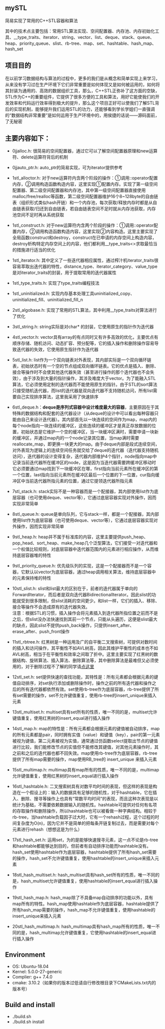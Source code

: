 ## mySTL

简易实现了常用的C++STL容器和算法  
  
其中的技术点主要包括：常用STL算法实现、空间配置器、内存池、内存初始化工具、__type_traits、iterator、string、vector、list、deque、stack、queue、heap、priority_queue、slist、rb-tree、map、set、hashtable、hash_map、hash_set  
  
  
## 项目目的
在以前学习数据结构与算法的过程中，更多的我们是从概念和简单实现上来学习，从来没有学习过在生产环境下它们非常重要是如何体现又是如何被运用的，如何将其封装为通用的、高效的数据组织工具，那么，C++STL正弥补了这方面的空缺，STL作为C++的重要组件，它提供了很多方便的工具和算法，用好它能使我们的开发效率和代码运行效率得到极大的提升，那么这个项目正好可以使我们了解STL背后的实现机制，能够提升我们运用STL的功力，还能够看到学长学姐们一直强调的“数据结构非常重要”是如何运用于生产环境中的，用侯捷的话说——源码面前，了无秘密  
  
## 主要内容如下：  
- 0jjalloc.h: 很简易的空间配置器，通过它可以了解空间配置器原理和new运算符、delete运算符背后的机制  
  
- 0jjauto_ptr.h: auto_ptr的简易实现，可为iterator提供参考  
  
- 1stl_alloctor.h: 对于new运算符内含两个阶段的操作：①调用::operator配置内存，②调用构造函数构造内容，这里实现①配置内存。实现了第一级空间配置器、第二级空间配置器和内存池，其中第一级空间配置器直接使用malloc/free/realloc等函数，第二级空间配置器维护16个8~128byte的自由链表（组织形式类似hash开链）和一个内存池，每次获取/释放内存时都是从自由链表获取/归还到自由链表，若自由链表空间不足时就从内存池获取，内存池空间不足时再从系统获取  
  
- 1stl_construct.h: 对于new运算符内含两个阶段的操作：①调用::operator配置内存，②调用构造函数构造内容，这里实现②内容构造。这里主要实现了全局函数construct和destroy，construct在已申请的内存空间上构造内容，destroy析构特定内存空间上的内容，他们都利用__type_traits<>求取最恰当的措施进行适当的优化  
  
- 1stl_iterator.h: 其中定义了一些迭代器相应属性，通过榨汁机iterator_traits很容易萃取出迭代器的特性，distance_type、iterator_category、value_type是对iterator_traits的封装，用于提取常用的迭代器属性  
  
- 1stl_type_traits.h: 实现了type_traits编程技法  
  
- 1stl_uninitialized.h: 实现内存基本处理工具uninitialized_copy、uninitialized_fill、uninitialized_fill_n  
  
- 2stl_algobase.h: 实现了常用的STL算法，其中利用__type_traits对算法进行了优化  
  
- 3stl_string.h: string实际是对char* 的封装，它使用原生的指针作为迭代器  
  
- 4stl_vector.h: vector具有array的有点同时又有许多高效的优化，主要优点有顺序存储、随机访问、动态扩容、预分配等，它的插入操作和删除操作容易导致迭代器的失效，它使用原生指针作为迭代器  
  
- 5stl_list.h: list作为一个双向链表对外表现，其内部实际是一个双向循环链表，初始状态时有一个空的节点组成双向循环链表。它的优点是插入、删除、接合等操作时不会使其他迭代器失效（甚至进行操作的那个迭代器也不会失效），由于涉及到大量的指针操作，其涉及难度大于vector。为了能融入STL算法，它必须使用定制的迭代器而不能使用原生的指针。由于STL的sort算法只接受随机迭代器，而list的迭代器是双向迭代器不支持随机访问，所有list需要自己实现排序算法，这里我采用了快速排序  
  
- 6stl_deque.h：**deque是序列式容器中设计难度最大的容器**，主要原因在于其特殊的数据结构和配套的迭代器设计（从deque的设计中可以看出每种容器只能由自己来设计迭代器）。其内部首先以一块连续的空间作为map，map内的每个node指向一块连续的缓冲区，这些连续的缓冲区才是真正存放数据的位置，初始状态是它维护一个空的缓冲区，当一块缓冲区满时，需要申请一块新的缓冲区，并通过map内的一个node记录其位置，当map满时需要reallocate_map，即更换一块更大的map。由于deque内部是段式连续空间，对外表现为逻辑上的连续空间任务就交给了deque的迭代器（迭代器支持随机访问），迭代器的设计变得复杂，迭代器内部维护4个指针，node指向map中记录当前迭代器所在缓冲区的node，这是因为当迭代器需要跨缓冲区移动时它必须要通过map找到下一块缓冲区在哪，first指向当前元素所在缓冲区的第一个位置，last指向当前元素所在缓冲区最后一个位置的下一位置，cur指向缓冲区中当前迭代器所指元素的位置，通过它提领迭代器所指元素  
  
- 7stl_stack.h: stack实际不是一种容器而是一个配接器，其内部使用list作为底层容器（也可使用deque、vector等），它通过底层容器实现对外操作，因而实现非常简单  
  
- 8stl_queue.h: queue是单向队列，它与stack一样，都是一个配接器，其内部使用list作为底层容器（也可使用deque、vector等），它通过底层容器实现对外操作，因而实现非常简单  
  
- 9stl_heap.h: heap并不属于标准库的内容，这里主要提供push_heap、pop_head、sort_heap、make_heap几个泛型算法，它们接受一对迭代器和一个权值比较规则，对底层容器中迭代器范围内的元素进行相应操作，从而维持底层容器堆的特性  
  
- 9stl_priority_queue.h: 优先级队列的实现，这是一个配接器而不是一个容器，它默认以vector为底层容器，通过heap调用相关算法，维持底层容器中的元素保持堆的特性  
  
- 10stl_slist.h: slist和list最大的区别在于，前者的迭代器属于单向的ForwardIterator，而后者是双向迭代器BidirectionalIterator。因此slist的功能就受到很多限制，但slist消耗的空间更少。和list一样，它们的插入、移除、接合等操作不会造成原有的迭代器失效。  
注意：根据STL的习惯，插入操作会将元素插入到迭代器所指位置之前而不是之后，但slist没办法快速找到其前一个节点，只能从头遍历，这便是slist最大的缺点，因此slist不提供push_back操作，只提供insert_after、erase_after、push_front操作  
  
- 11stl_rbtree.h: 红黑树是一种运用及广的自平衡二叉搜索树，可提供对数时间的插入和访问操作，其平衡性不如AVL树高，因此其维护平衡性的成本也不如AVL树高，相当于在平衡性和效率之间取了折中。这里主要实现了红黑树的数据结构、旋转算法、插入算法、删除算法等，其中删除算法是最难但又必须使用的，对于删除过程不了解的同学请[点这里](https://blog.csdn.net/qq_40843865/article/details/102498310)  
  
- 12stl_set.h: set提供快速的查找功能，其特性是：所有元素都会根据元素的键值自动排序，对set执行添加或删除操作时，操作之前的所有迭代器和操作之后的所有迭代器都依然有效。set使用rb-tree作为底层容器，rb-tree提供了所有set需要的操作，set不允许键值重复，使用rb-tree的insert_unique来插入元素  
  
- 13stl_multiset.h: multiset具有set所有的性质，唯一不同的是，multiset允许键值重复，使用红黑树的insert_equal进行插入操作  
  
- 14stl_map.h: map的特性是：所有元素都会根据元素的键值被自动排序，map的所有元素都是pair，同时拥有实值（value）和键值（key），pair的第一元素被视为键值，第二元素被视为实值，通常通过仿函数select提取出节点的键值进行比较，我们能修改节点的实值但不能修改其键值，对其他元素操作时，其之前和之后的迭代器也都不回失效。map使用rb-tree作为底层容器，rb-tree提供了所有map需要的操作，map使用RB_tree的 insert_unique 来插入元素  
  
- 15stl_multimap.h: multimap具有map所有的性质，唯一不同的是，multimap允许键值重复，使用红黑树的insert_equal进行插入操作  
  
- 16stl_hashtable.h: 二叉搜索树具有对数平均时间的表现，但这样的表现是构造在一个假设上的：输入的数据具有足够的随机性，对于hashtable，它在插入、删除、搜寻等操作上也具有“常数平均时间”的表现，而且这种次表现是以统计为基础，不需要依赖数据输入的随机性。hashtable可提供对任何有名项的存取操作和删除操作，所以hashtable也可以被看做一种字典结构。相较于rb-tree，当hashtable负载因子过大时，它有一个rehash过程，这个过程的时间复杂度为O(n)，因为它并不是简单的把每条开链复制过去，而是需要对每个元素进行rehash（想想这是为什么）  
  
- 17stl_hash_set.h: 运用set，为的是能够快速搜寻元素，这一点不论是rb-tree和hashtable都能够达到目的，但前者有自动排序功能而hashtable没有。hash_set使用hashtable作为底层容器，hashtable提供了所有hash_set需要的操作，hash_set不允许键值重复，使用hashtable的insert_unique来插入元素  
  
- 18stl_hash_multiset.h: hash_multiset具有hash_set所有的性质，唯一不同的是，hash_multiset允许键值重复，使用hashtable的insert_equal进行插入操作  
  
- 19stl_hash_map.h: hash_map除了不具备map自动排序的功能以外，具有map所有的特性。hash_map使用hashtable作为底层容器，hashtable提供了所有hash_map需要的操作，hash_map不允许键值重复，使用hashtable的insert_unique来插入元素  
  
- 20stl_hash_multimap.h: hash_multimap具有hash_map所有的性质，唯一不同的是，hash_multimap允许键值重复，它使用hashtable的insert_equal进行插入操作  
  
## Environment
- OS: Ubuntu-18.04
- Kernel: 5.0.0-27-generic
- Complier: g++ 7.4.0
- cmake: 3.10.2（如果你的版本过低请自行修改根目录下CMakeLists.txt内的版本号）
## Build and install  
- ./build.sh  
- ./build.sh install  
